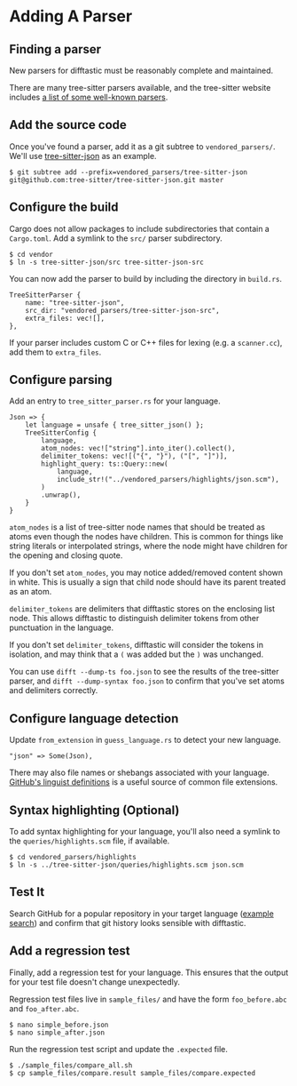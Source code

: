 # Adding A Parser

## Finding a parser

New parsers for difftastic must be reasonably complete and maintained.

There are many tree-sitter parsers available, and the tree-sitter
website includes [a list of some well-known
parsers](https://tree-sitter.github.io/tree-sitter/#available-parsers).

## Add the source code

Once you've found a parser, add it as a git subtree to
`vendored_parsers/`. We'll use
[tree-sitter-json](https://github.com/tree-sitter/tree-sitter-json) as
an example.

```
$ git subtree add --prefix=vendored_parsers/tree-sitter-json git@github.com:tree-sitter/tree-sitter-json.git master
```

## Configure the build

Cargo does not allow packages to include subdirectories that contain a
`Cargo.toml`. Add a symlink to the `src/` parser subdirectory.

```
$ cd vendor
$ ln -s tree-sitter-json/src tree-sitter-json-src
```

You can now add the parser to build by including the directory in
`build.rs`. 

```
TreeSitterParser {
    name: "tree-sitter-json",
    src_dir: "vendored_parsers/tree-sitter-json-src",
    extra_files: vec![],
},
```

If your parser includes custom C or C++ files for lexing (e.g. a
`scanner.cc`), add them to `extra_files`.

## Configure parsing

Add an entry to `tree_sitter_parser.rs` for your language.

```
Json => {
    let language = unsafe { tree_sitter_json() };
    TreeSitterConfig {
        language,
        atom_nodes: vec!["string"].into_iter().collect(),
        delimiter_tokens: vec![("{", "}"), ("[", "]")],
        highlight_query: ts::Query::new(
            language,
            include_str!("../vendored_parsers/highlights/json.scm"),
        )
        .unwrap(),
    }
}
```

`atom_nodes` is a list of tree-sitter node names that should be
treated as atoms even though the nodes have children. This is common
for things like string literals or interpolated strings, where the
node might have children for the opening and closing quote.

If you don't set `atom_nodes`, you may notice added/removed content
shown in white. This is usually a sign that child node should have its
parent treated as an atom.

`delimiter_tokens` are delimiters that difftastic stores on
the enclosing list node. This allows difftastic to distinguish
delimiter tokens from other punctuation in the language.

If you don't set `delimiter_tokens`, difftastic will consider the
tokens in isolation, and may think that a `(` was added but the `)`
was unchanged.

You can use `difft --dump-ts foo.json` to see the results of the
tree-sitter parser, and `difft --dump-syntax foo.json` to confirm that
you've set atoms and delimiters correctly.

## Configure language detection

Update `from_extension` in `guess_language.rs` to detect your new
language.

```
"json" => Some(Json),
```

There may also file names or shebangs associated with your
language. [GitHub's linguist
definitions](https://github.com/github/linguist/blob/master/lib/linguist/languages.yml)
is a useful source of common file extensions.

## Syntax highlighting (Optional)

To add syntax highlighting for your language, you'll also need a symlink
to the `queries/highlights.scm` file, if available.

```
$ cd vendored_parsers/highlights
$ ln -s ../tree-sitter-json/queries/highlights.scm json.scm
```

## Test It

Search GitHub for a popular repository in your target language
([example
search](https://github.com/search?l=&o=desc&q=stars%3A%3E100+language%3AJSON&s=stars&type=repositories))
and confirm that git history looks sensible with difftastic.

## Add a regression test

Finally, add a regression test for your language. This ensures that
the output for your test file doesn't change unexpectedly.

Regression test files live in `sample_files/` and have the form
`foo_before.abc` and `foo_after.abc`.

```
$ nano simple_before.json
$ nano simple_after.json
```

Run the regression test script and update the `.expected` file.

```
$ ./sample_files/compare_all.sh
$ cp sample_files/compare.result sample_files/compare.expected
```
